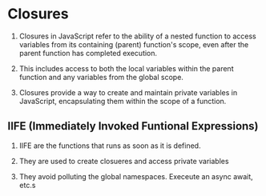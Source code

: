 # Closures

1. Closures in JavaScript refer to the ability of a nested function to access variables from its containing (parent) function's scope, even after the parent function has completed execution.

2. This includes access to both the local variables within the parent function and any variables from the global scope.

3. Closures provide a way to create and maintain private variables in JavaScript, encapsulating them within the scope of a function.

## IIFE (Immediately Invoked Funtional Expressions)

1. IIFE are the functions that runs as soon as it is defined.

2. They are used to create closueres and access private variables

3. They avoid polluting the global namespaces. Execeute an async await, etc.s
